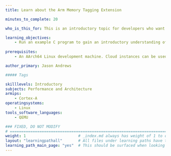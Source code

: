 ```yaml
---
title: Learn about the Arm Memory Tagging Extension

minutes_to_complete: 20  

who_is_this_for: This is an introductory topic for developers who want to gain some experience with the Arm Memory Tagging Extension (MTE).

learning_objectives: 
    - Run an example C program to gain an introductory understanding of MTE
    
prerequisites:
    - An AArch64 Linux development machine. Cloud instances can be used, refer to the list of [Arm cloud service providers](/learning-paths/servers-and-cloud-computing/csp/).

author_primary: Jason Andrews

##### Tags

skilllevels: Introductory
subjects: Performance and Architecture
armips:
    - Cortex-A
operatingsystems:
    - Linux
tools_software_languages:
    - QEMU

### FIXED, DO NOT MODIFY
# ================================================================================
weight: 1                       # _index.md always has weight of 1 to order correctly
layout: "learningpathall"       # All files under learning paths have this same wrapper
learning_path_main_page: "yes"  # This should be surfaced when looking for related content. Only set for _index.md of learning path content.
---
```


